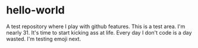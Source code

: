 # hello-world
A test repository where I play with github features.
This is a test area.
I'm nearly 31.  It's time to start kicking ass at life.  Every day I don't code is a day wasted.
I'm testing emoji next.
